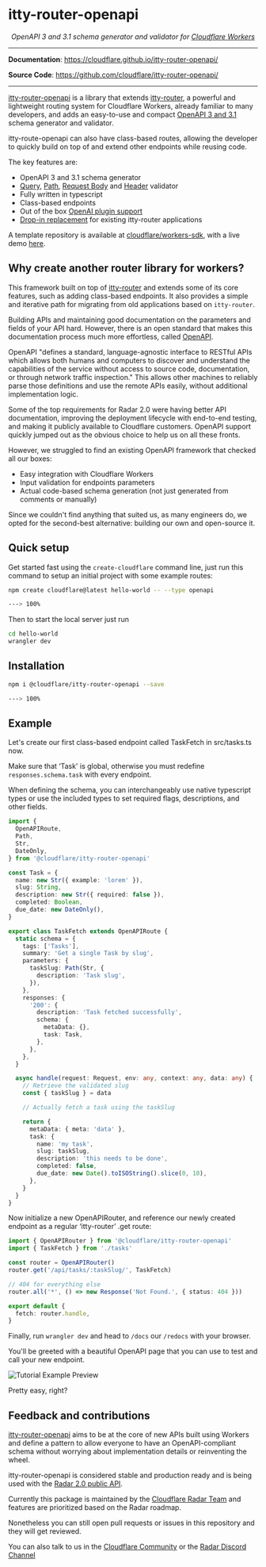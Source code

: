 # itty-router-openapi

<p align="center">
    <em>OpenAPI 3 and 3.1 schema generator and validator for <a href="https://developers.cloudflare.com/workers/" target="_blank">Cloudflare Workers</a></em>
</p>

---

**Documentation**: <a href="https://cloudflare.github.io/itty-router-openapi/">https://cloudflare.github.io/itty-router-openapi/</a>

**Source Code**: <a href="https://github.com/cloudflare/itty-router-openapi/">https://github.com/cloudflare/itty-router-openapi/</a>

---

[itty-router-openapi](https://github.com/cloudflare/itty-router-openapi) is a library that
extends [itty-router](https://github.com/kwhitley/itty-router), a powerful and lightweight routing system for Cloudflare
Workers, already familiar to many developers, and adds an easy-to-use and
compact [OpenAPI 3 and 3.1](https://swagger.io/specification/) schema generator and
validator.

itty-route-openapi can also have class-based routes, allowing the developer to quickly build on top of and extend other
endpoints while reusing code.

The key features are:

- OpenAPI 3 and 3.1 schema generator
- [Query](https://cloudflare.github.io/itty-router-openapi/user-guide/query-parameters/),
  [Path](https://cloudflare.github.io/itty-router-openapi/user-guide/path-parameters/),
  [Request Body](https://cloudflare.github.io/itty-router-openapi/user-guide/request-body/) and
  [Header](https://cloudflare.github.io/itty-router-openapi/user-guide/header-parameters/) validator
- Fully written in typescript
- Class-based endpoints
- Out of the box [OpenAI plugin support](https://cloudflare.github.io/itty-router-openapi/advanced-user-guide/openai-plugin/)
- [Drop-in replacement](https://cloudflare.github.io/itty-router-openapi/migrating-from-itty-router/) for existing itty-router applications

A template repository is available
at [cloudflare/workers-sdk](https://github.com/cloudflare/workers-sdk/tree/main/templates/worker-openapi),
with a live demo [here](https://worker-openapi-example.radar.cloudflare.com/docs).

## Why create another router library for workers?

This framework built on top of [itty-router](https://github.com/kwhitley/itty-router) and extends some of its
core features, such as adding class-based endpoints. It also provides a simple and iterative path for migrating from old
applications based on `itty-router`.

Building APIs and maintaining good documentation on the parameters and fields of your API hard. However, there is an
open standard that makes this documentation process much more effortless, called [OpenAPI](https://www.openapis.org/).

OpenAPI "defines a standard, language-agnostic interface to RESTful APIs which allows both humans and computers to
discover and understand the capabilities of the service without access to source code, documentation, or through network
traffic inspection." This allows other machines to reliably parse those definitions and use the remote APIs easily,
without additional implementation logic.

Some of the top requirements for Radar 2.0 were having better API documentation, improving the deployment lifecycle with
end-to-end testing, and making it publicly available to Cloudflare customers. OpenAPI support quickly jumped out as the
obvious choice to help us on all these fronts.

However, we struggled to find an existing OpenAPI framework that checked all our boxes:

- Easy integration with Cloudflare Workers
- Input validation for endpoints parameters
- Actual code-based schema generation (not just generated from comments or manually)

Since we couldn't find anything that suited us, as many engineers do, we opted for the second-best alternative: building
our own and open-source it.

## Quick setup

Get started fast using the `create-cloudflare` command line, just run this command to setup an initial project with
some example routes:

<!-- termynal -->

```bash
npm create cloudflare@latest hello-world -- --type openapi

---> 100%
```

Then to start the local server just run

```bash
cd hello-world
wrangler dev
```

## Installation

<!-- termynal -->

```bash
npm i @cloudflare/itty-router-openapi --save

---> 100%
```

## Example

Let's create our first class-based endpoint called TaskFetch in src/tasks.ts now.

Make sure that ‘Task' is global, otherwise you must redefine `responses.schema.task` with every endpoint.

When defining the schema, you can interchangeably use native typescript types or use the included types to set required
flags, descriptions, and other fields.

```ts
import {
  OpenAPIRoute,
  Path,
  Str,
  DateOnly,
} from '@cloudflare/itty-router-openapi'

const Task = {
  name: new Str({ example: 'lorem' }),
  slug: String,
  description: new Str({ required: false }),
  completed: Boolean,
  due_date: new DateOnly(),
}

export class TaskFetch extends OpenAPIRoute {
  static schema = {
    tags: ['Tasks'],
    summary: 'Get a single Task by slug',
    parameters: {
      taskSlug: Path(Str, {
        description: 'Task slug',
      }),
    },
    responses: {
      '200': {
        description: 'Task fetched successfully',
        schema: {
          metaData: {},
          task: Task,
        },
      },
    },
  }

  async handle(request: Request, env: any, context: any, data: any) {
    // Retrieve the validated slug
    const { taskSlug } = data

    // Actually fetch a task using the taskSlug

    return {
      metaData: { meta: 'data' },
      task: {
        name: 'my task',
        slug: taskSlug,
        description: 'this needs to be done',
        completed: false,
        due_date: new Date().toISOString().slice(0, 10),
      },
    }
  }
}
```

Now initialize a new OpenAPIRouter, and reference our newly created endpoint as a regular ‘itty-router’ .get route:

```ts
import { OpenAPIRouter } from '@cloudflare/itty-router-openapi'
import { TaskFetch } from './tasks'

const router = OpenAPIRouter()
router.get('/api/tasks/:taskSlug/', TaskFetch)

// 404 for everything else
router.all('*', () => new Response('Not Found.', { status: 404 }))

export default {
  fetch: router.handle,
}
```

Finally, run `wrangler dev` and head to `/docs` our `/redocs` with your browser.

You'll be greeted with a beautiful OpenAPI page that you can use to test and call your new endpoint.

![Tutorial Example Preview](https://raw.githubusercontent.com/cloudflare/itty-router-openapi/main/docs/images/tutorial-example.png)

Pretty easy, right?

## Feedback and contributions

[itty-router-openapi](https://github.com/cloudflare/itty-router-openapi) aims to be at the core of new APIs built using
Workers and define a pattern to allow everyone to
have an OpenAPI-compliant schema without worrying about implementation details or reinventing the wheel.

itty-router-openapi is considered stable and production ready and is being used with
the [Radar 2.0 public API](https://developers.cloudflare.com/radar/).

Currently this package is maintained by the [Cloudflare Radar Team](https://radar.cloudflare.com/) and features are
prioritized based on the Radar roadmap.

Nonetheless you can still open pull requests or issues in this repository and they will get reviewed.

You can also talk to us in the [Cloudflare Community](https://community.cloudflare.com/) or
the [Radar Discord Channel](https://discord.com/channels/595317990191398933/1035553707116478495)
